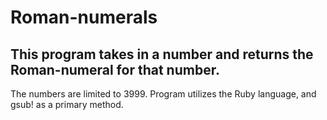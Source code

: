 Roman-numerals
==============

## This program takes in a number and returns the Roman-numeral for that number. 

The numbers are limited to 3999.
Program utilizes the Ruby language, and gsub! as a primary method.
